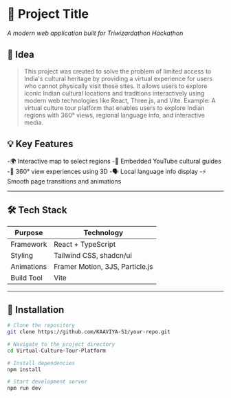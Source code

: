 # 🚀 Project Title

_A modern web application built for Triwizardathon Hackathon_

## 🧠 Idea

> This project was created to solve the problem of limited access to India's cultural heritage by providing a virtual experience for users who cannot physically visit these sites.
> It allows users to explore iconic Indian cultural locations and traditions interactively using modern web technologies like React, Three.js, and Vite.
> Example: A virtual culture tour platform that enables users to explore Indian regions with 360° views, regional language info, and interactive media.

## 💡 Key Features

-🌍 Interactive map to select regions
-🎥 Embedded YouTube cultural guides
-🧭 360° view experiences using 3D
-🗣️ Local language info display
-⚡ Smooth page transitions and animations

---

## 🛠️ Tech Stack

| Purpose       | Technology                        |
|---------------|-----------------------------------|
| Framework     | React + TypeScript                |
| Styling       | Tailwind CSS, shadcn/ui           |
| Animations    | Framer Motion, 3JS, Particle.js   |
| Build Tool    | Vite                              |

---

## 🧪 Installation

```bash
# Clone the repository
git clone https://github.com/KAAVIYA-S1/your-repo.git

# Navigate to the project directory
cd Virtual-Culture-Tour-Platform

# Install dependencies
npm install

# Start development server
npm run dev

